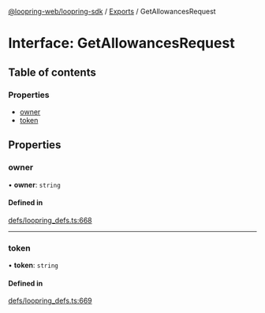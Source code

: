 [@loopring-web/loopring-sdk](../README.md) / [Exports](../modules.md) / GetAllowancesRequest

# Interface: GetAllowancesRequest

## Table of contents

### Properties

- [owner](GetAllowancesRequest.md#owner)
- [token](GetAllowancesRequest.md#token)

## Properties

### owner

• **owner**: `string`

#### Defined in

[defs/loopring_defs.ts:668](https://github.com/Loopring/loopring_sdk/blob/9d83b66/src/defs/loopring_defs.ts#L668)

___

### token

• **token**: `string`

#### Defined in

[defs/loopring_defs.ts:669](https://github.com/Loopring/loopring_sdk/blob/9d83b66/src/defs/loopring_defs.ts#L669)
